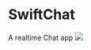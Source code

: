 # SwiftChat
A realtime Chat app
<img src="https://cdn.dribbble.com/users/1894420/screenshots/14081986/media/790c0983a729e5ce15f4d25f42697e77.gif)https://cdn.dribbble.com/users/1894420/screenshots/14081986/media/790c0983a729e5ce15f4d25f42697e77.gif">
